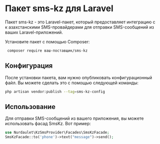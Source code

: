 # Пакет sms-kz для Laravel
Пакет sms-kz - это Laravel-пакет, который предоставляет интеграцию с к
азахстанскими SMS-провайдерами для отправки SMS-сообщений из ваших Laravel-приложений.

Установите пакет с помощью Composer:

``` bash
 composer require ваш-поставщик/sms-kz
```

## Конфигурация
После установки пакета, вам нужно опубликовать конфигурационный файл. Вы можете сделать это с помощью следующей команды:
``` bash
php artisan vendor:publish --tag=sms-kz-config
```

## Использование
Для отправки SMS-сообщений из вашего приложения, вы можете использовать фасад SmsKz. 
Вот пример:

```php
use Nurdaulet\KzSmsProvider\Facades\SmsKzFacade;
SmsKzFacade::to('phone')->text("message")->send();
```
